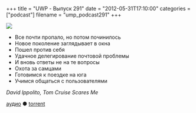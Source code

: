 +++
title = "UWP - Выпуск 291"
date = "2012-05-31T17:10:00"
categories = ["podcast"]
filename = "ump_podcast291"
+++

![](https://podcast.umputun.com/images/uwp/uwp291.JPG)


- Все почти пропало, но потом починилось
- Новое поколение заглядывает в окна
- Пошел против себя
- Удачное делегирование почтовой проблемы
- И вновь ответы не на те вопросы
- Охота за самцами
- Готовимся к поездке на юга
- Учимся общаться с пользователями

_David Ippolito, Tom Cruise Scares Me_

[аудио](https://podcast.umputun.com/media/ump_podcast291.mp3) ● [torrent](http://archive.rucast.net/uwp/media/ump_podcast291.mp3.torrent)


<audio src="https://podcast.umputun.com/media/ump_podcast291.mp3" preload="none">